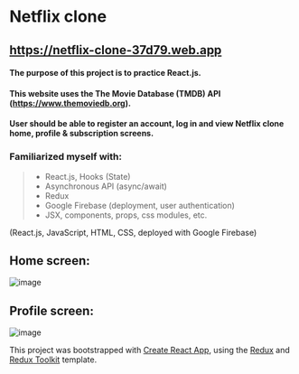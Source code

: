 # Netflix clone
## https://netflix-clone-37d79.web.app

#### The purpose of this project is to practice React.js.

#### This website uses the The Movie Database (TMDB) API (https://www.themoviedb.org).
#### User should be able to register an account, log in and view Netflix clone home, profile & subscription screens.

### Familiarized myself with: 
> - React.js, Hooks (State)
> - Asynchronous API (async/await)
> - Redux
> - Google Firebase (deployment, user authentication)
> - JSX, components, props, css modules, etc.

(React.js, JavaScript, HTML, CSS, deployed with Google Firebase)

## Home screen:
![image]()
## Profile screen:
![image]()


This project was bootstrapped with [Create React App](https://github.com/facebook/create-react-app), using the [Redux](https://redux.js.org/) and [Redux Toolkit](https://redux-toolkit.js.org/) template.

